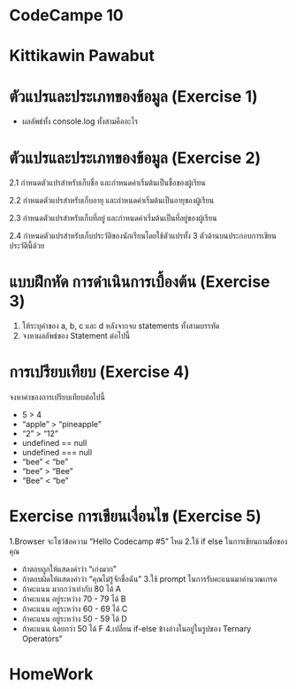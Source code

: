 # CodeCampe 10

# Kittikawin Pawabut

# ตัวแปรและประเภทของข้อมูล (Exercise 1)
  - ผลลัพธ์ทั้ง console.log ทั้งสามคืออะไร

# ตัวแปรและประเภทของข้อมูล (Exercise 2)
  2.1 กำหนดตัวแปรสำหรับเก็บชื่อ และกำหนดค่าเริ่มต้นเป็นชื่อของผู้เรียน
  
  2.2 กำหนดตัวแปรสำหรับเก็บอายุ และกำหนดค่าเริ่มต้นเป็นอายุของผู้เรียน
  
  2.3 กำหนดตัวแปรสำหรับเก็บที่อยู่ และกำหนดค่าเริ่มต้นเป็นที่อยู่ของผู้เรียน
  
  2.4 กำหนดตัวแปรสำหรับเก็บประวัติของนักเรียนโดยใช้ตัวแปรทั้ง 3 ตัวด้านบนประกอบการเขียนประวัตินี้ด้วย
  
# แบบฝึกหัด การดำเนินการเบื้องต้น (Exercise 3)
  1. ให้ระบุค่าของ a, b, c และ d หลังจากจบ statements ทั้งสามบรรทัด
  2. จงหาผลลัพธ์ของ Statement ต่อไปนี้

# การเปรียบเทียบ (Exercise 4)
  จงหาค่าของการเปรียบเทียบต่อไปนี้
  - 5 > 4
  - “apple” > “pineapple”
  - “2” > “12”
  - undefined == null
  - undefined === null
  - “bee” < “be”
  - “bee” > “Bee”
  - “Bee” < “be”
 
# Exercise การเขียนเงื่อนไข (Exercise 5)
1.Browser จะโชว์ข้อความ “Hello Codecamp #5” ไหม
2.ใช้ if else ในการเขียนถามชื่อของคุณ
- ถ้าตอบถูกให้แสดงคำว่า “เก่งมาก”
- ถ้าตอบผิดให้แสดงคำว่า “คุณไม่รู้จักชื่อฉัน”
3.ใช้ prompt ในการรับคะแนนมาคำนวณเกรด
- ถ้าคะแนน มากกว่าเท่ากับ 80    ได้ A
- ถ้าคะแนน อยู่ระหว่าง 70 - 79     ได้ B
- ถ้าคะแนน อยู่ระหว่าง 60 - 69     ได้ C
- ถ้าคะแนน อยู่ระหว่าง 50 - 59     ได้ D
- ถ้าคะแนน น้อยกว่า 50            ได้ F
4.เปลี่ยน if-else ข้างล่างในอยู่ในรูปของ Ternary Operators"

# HomeWork



